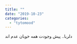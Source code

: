 ```yaml
---
title: ""
date: "2019-10-23"
categories: 
  - "tytomood"
---
```


دلربا.. پیش وجودت همه خوبان عدم اند
